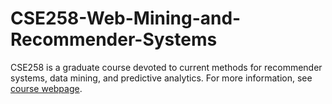 # CSE258-Web-Mining-and-Recommender-Systems
CSE258 is a graduate course devoted to current methods for recommender systems, data mining, and predictive analytics. For more information, see [course webpage](https://cseweb.ucsd.edu/classes/fa21/cse258-b/).
